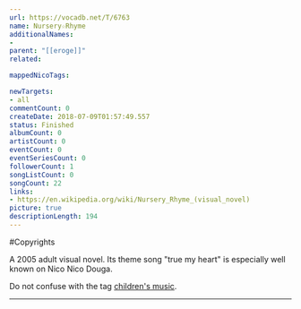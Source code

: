 ```yaml
---
url: https://vocadb.net/T/6763
name: Nursery☆Rhyme
additionalNames: 
- 
parent: "[[eroge]]"
related:

mappedNicoTags:

newTargets:
- all
commentCount: 0
createDate: 2018-07-09T01:57:49.557
status: Finished
albumCount: 0
artistCount: 0
eventCount: 0
eventSeriesCount: 0
followerCount: 1
songListCount: 0
songCount: 22
links: 
- https://en.wikipedia.org/wiki/Nursery_Rhyme_(visual_novel)
picture: true
descriptionLength: 194
---
```


#Copyrights

A 2005 adult visual novel. Its theme song "true my heart" is especially well known on Nico Nico Douga.

Do not confuse with the tag [children's music](https://vocadb.net/T/4704/childrens-music).

---

